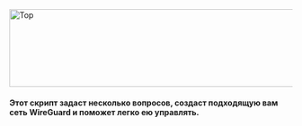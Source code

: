 <img width="1104" height="139" alt="Top" src="https://github.com/user-attachments/assets/8a03ff20-98ab-4fe4-917e-8ea4db5acc9c" />

#### Этот скрипт задаст несколько вопросов, создаст подходящую вам сеть WireGuard и поможет легко ею управлять.
